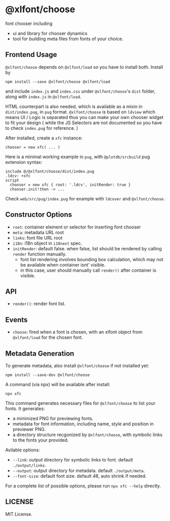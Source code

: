 # @xlfont/choose

font chooser including

 - ui and library for chooser dynamics
 - tool for building meta files from fonts of your choice.


## Frontend Usage

`@xlfont/choose` depends on `@xlfont/load` so you have to install both. Install by

    npm install --save @xlfont/choose @xlfont/load

and include `index.js` and `index.css` under `@xlfont/choose`'s `dist` folder, along with `index.js` in `@xlfont/load`.

HTML counterpart is also needed, which is available as a mixin in `dist/index.pug`, in `pug` format. `@xlfont/choose` is based on `ldview` which means UI / Logic is separated thus you can make your own chooser widget to fit your design ( while the JS Selectors are not documented so you have to check `index.pug` for reference. )

After installed, create a `xfc` instance:

    chooser = new xfc( ... )

Here is a minimal working example in `pug`, with `@plotdb/srcbuild` pug extension syntax:

    include @/@xlfont/choose/dist/index.pug
    .ldcv: +xfc
    script
      chooser = new xfc { root: '.ldcv', initRender: true }
      chooser.init!then -> ...


Check `web/src/pug/index.pug` for example with `ldcover` and `@xlfont/choose`.


## Constructor Options

 - `root`: container element or selector for inserting font chooser
 - `meta`: metadata URL root
 - `links`: font file URL root
 - `i18n`: i18n object in `i18next` spec.
 - `initRender`: default false. when false, list should be rendered by calling `render` function manually.
   - font list rendering involves bounding box calculation, which may not be available when container isnt' visible.
   - in this case, user should manually call `render()` after container is visible.


## API

 - `render()`: render font list.


## Events

 - `choose`: fired when a font is chosen, with an xlfont object from `@xlfont/load` for the chosen font.


## Metadata Generation

To generate metadata, also install `@xlfont/choose` if not installed yet:

    npm install --save-dev @xlfont/choose

A command (via npx) will be available after install:

    npx xfc

This command generates necessary files for `@xlfont/choose` to list your fonts. It generates:

 - a minimized PNG for previewing fonts.
 - metadata for font information, including name, style and position in previewer PNG.
 - a directory structure recgonized by `@xlfont/choose`, with symbolic links to the fonts your provided. 

Avilable options:

 - `--link`: output directory for symbolic links to font. default `./output/links`.
 - `--output`: output directory for metadata. default `./output/meta`.
 - `--font-size`: default font size. default 48, auto shrink if needed.

For a complete list of possible options, please run `npx xfc --help` directly.


## LICENSE

MIT License.

